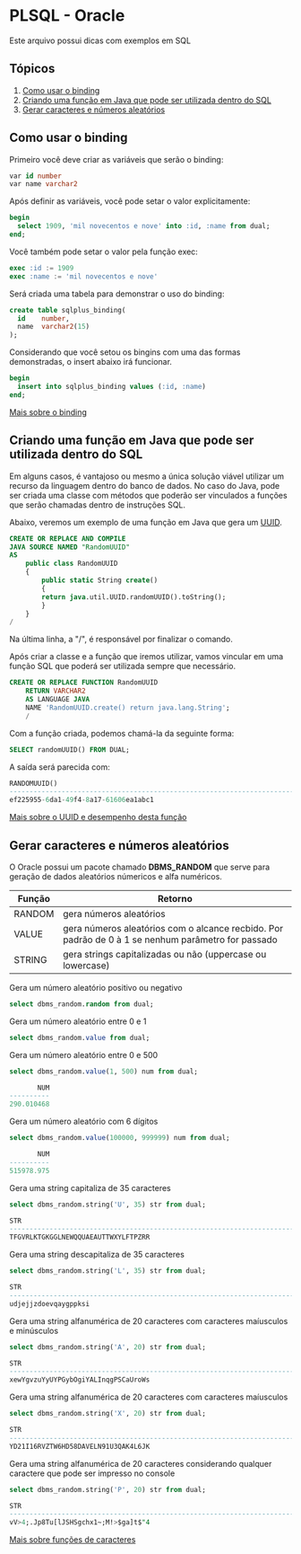 # PLSQL - Oracle

Este arquivo possui dicas com exemplos em SQL

## Tópicos
1. [Como usar o binding](#htub)
2. [Criando uma função em Java que pode ser utilizada dentro do SQL](#cfj)
3. [Gerar caracteres e números aleatórios](#gcna)

<h2 id="htub">Como usar o binding</h2>

Primeiro você deve criar as variáveis que serão o binding:

```sql
var id number
var name varchar2
```

Após definir as variáveis, você pode setar o valor explicitamente:


```sql
begin
  select 1909, 'mil novecentos e nove' into :id, :name from dual;
end;
```

Você também pode setar o valor pela função exec:

```sql
exec :id := 1909
exec :name := 'mil novecentos e nove'
```

Será criada uma tabela para demonstrar o uso do binding:

```sql
create table sqlplus_binding(
  id    number, 
  name  varchar2(15)
);
```

Considerando que você setou os bingins com uma das formas demonstradas, o insert abaixo irá funcionar.

```sql
begin
  insert into sqlplus_binding values (:id, :name) 
end;
```

[Mais sobre o binding](http://www.adp-gmbh.ch/ora/sqlplus/use_vars.html)

<h2 id="cfj">Criando uma função em Java que pode ser utilizada dentro do SQL</h2>

Em alguns casos, é vantajoso ou mesmo a única solução viável utilizar um recurso da linguagem dentro do banco de dados. No caso do Java, pode ser criada uma classe com 
métodos que poderão ser vinculados a funções que serão chamadas dentro de instruções SQL.

Abaixo, veremos um exemplo de uma função em Java que gera um [UUID](https://en.wikipedia.org/wiki/Universally_unique_identifier).

```sql
CREATE OR REPLACE AND COMPILE
JAVA SOURCE NAMED "RandomUUID"
AS 
    public class RandomUUID
    {
        public static String create()
        {
        return java.util.UUID.randomUUID().toString();
        }
    }
/
```

Na última linha, a "/", é responsável por finalizar o comando.

Após criar a classe e a função que iremos utilizar, vamos vincular em uma função SQL que poderá ser utilizada sempre que necessário.

```sql
CREATE OR REPLACE FUNCTION RandomUUID
    RETURN VARCHAR2
    AS LANGUAGE JAVA
    NAME 'RandomUUID.create() return java.lang.String';
    /
 ```

 Com a função criada, podemos chamá-la da seguinte forma:

```sql
SELECT randomUUID() FROM DUAL;
```

A saída será parecida com:

```sql
RANDOMUUID()
--------------------------------------------------------------------------------
ef225955-6da1-49f4-8a17-61606ea1abc1
```

[Mais sobre o UUID e desempenho desta função](http://stackoverflow.com/questions/13951576/how-to-generate-a-version-4-random-uuid-on-oraclehttp://stackoverflow.com/questions/13951576/how-to-generate-a-version-4-random-uuid-on-oracle)

<h2 id="gcna">Gerar caracteres e números aleatórios</h2>

O Oracle possui um pacote chamado **DBMS_RANDOM** que serve para geração de dados aleatórios númericos e alfa numéricos.

| Função | Retorno |
| --- | --- |
| RANDOM | gera números aleatórios |
| VALUE | gera números aleatórios com o alcance recbido. Por padrão de 0 à 1 se nenhum parâmetro for passado |
| STRING | gera strings capitalizadas ou não (uppercase ou lowercase)|

Gera um número aleatório positivo ou negativo
```sql
select dbms_random.random from dual;
```

Gera um número aleatório entre 0 e 1
```sql
select dbms_random.value from dual;
```

Gera um número aleatório entre 0 e 500
```sql
select dbms_random.value(1, 500) num from dual;

       NUM
----------
290.010468
```

Gera um número aleatório com 6 dígitos
```sql
select dbms_random.value(100000, 999999) num from dual;

       NUM
----------
515978.975
```

Gera uma string capitaliza de 35 caracteres
```sql
select dbms_random.string('U', 35) str from dual;

STR
--------------------------------------------------------------------------------
TFGVRLKTGKGGLNEWQQUAEAUTTWXYLFTPZRR
```

Gera uma string descapitaliza de 35 caracteres
```sql
select dbms_random.string('L', 35) str from dual;

STR
--------------------------------------------------------------------------------
udjejjzdoevqaygppksi
```

Gera uma string alfanumérica de 20 caracteres com caracteres maíusculos e minúsculos
```sql
select dbms_random.string('A', 20) str from dual;

STR
--------------------------------------------------------------------------------
xewYgvzuYyUYPGybOgiYALInqgPSCaUroWs
```

Gera uma string alfanumérica de 20 caracteres com caracteres maíusculos
```sql
select dbms_random.string('X', 20) str from dual;

STR
--------------------------------------------------------------------------------
YD21I16RVZTW6HD58DAVELN91U3QAK4L6JK

```

Gera uma string alfanumérica de 20 caracteres considerando qualquer caractere que pode ser impresso no console
```sql
select dbms_random.string('P', 20) str from dual;

STR
--------------------------------------------------------------------------------
vV>4;.Jp8Tu[lJSHSgchx1~;M!>$ga]t$"4
```

[Mais sobre funções de caracteres](http://www.databasejournal.com/features/oracle/article.php/3341051/Generating-random-numbers-and-strings-in-Oracle.htm)
